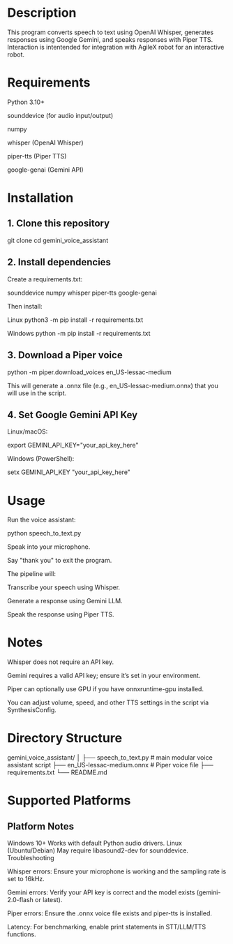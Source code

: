
# Description

This program converts speech to text using OpenAI Whisper, generates responses using Google Gemini, and speaks responses with Piper TTS. Interaction is intentended for integration with AgileX robot for an interactive robot.

# Requirements

Python 3.10+

sounddevice (for audio input/output)

numpy

whisper (OpenAI Whisper)

piper-tts (Piper TTS)

google-genai (Gemini API)

# Installation
## 1️. Clone this repository
git clone <repo-url>
cd gemini_voice_assistant

## 2️. Install dependencies

Create a requirements.txt:

sounddevice
numpy
whisper
piper-tts
google-genai


Then install:

Linux
python3 -m pip install -r requirements.txt

Windows
python -m pip install -r requirements.txt

## 3️. Download a Piper voice
python -m piper.download_voices en_US-lessac-medium


This will generate a .onnx file (e.g., en_US-lessac-medium.onnx) that you will use in the script.

## 4️. Set Google Gemini API Key

Linux/macOS:

export GEMINI_API_KEY="your_api_key_here"


Windows (PowerShell):

setx GEMINI_API_KEY "your_api_key_here"

# Usage

Run the voice assistant:

python speech_to_text.py


Speak into your microphone.

Say "thank you" to exit the program.

The pipeline will:

Transcribe your speech using Whisper.

Generate a response using Gemini LLM.

Speak the response using Piper TTS.

# Notes

Whisper does not require an API key.

Gemini requires a valid API key; ensure it’s set in your environment.

Piper can optionally use GPU if you have onnxruntime-gpu installed.

You can adjust volume, speed, and other TTS settings in the script via SynthesisConfig.

# Directory Structure
gemini_voice_assistant/
│
├── speech_to_text.py      # main modular voice assistant script
├── en_US-lessac-medium.onnx  # Piper voice file
├── requirements.txt
└── README.md

# Supported Platforms

## Platform	Notes
Windows 10+	Works with default Python audio drivers.
Linux (Ubuntu/Debian)	May require libasound2-dev for sounddevice.
Troubleshooting

Whisper errors: Ensure your microphone is working and the sampling rate is set to 16kHz.

Gemini errors: Verify your API key is correct and the model exists (gemini-2.0-flash or latest).

Piper errors: Ensure the .onnx voice file exists and piper-tts is installed.

Latency: For benchmarking, enable print statements in STT/LLM/TTS functions.